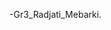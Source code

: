 -Gr3_Radjati_Mebarki.

<!---
manarradjati/manarradjati is a ✨ special ✨ repository because its `README.md` (this file) appears on your GitHub profile.
You can click the Preview link to take a look at your changes.
--->
